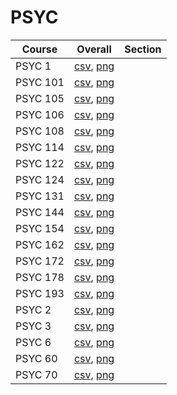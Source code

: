 # PSYC

| Course | Overall | Section |
| ------ | ------- | ------- |
| PSYC 1 | [csv](https://github.com/UCSD-Historical-Enrollment-Data/2024Summer1/blob/main/overall/PSYC%201.csv), [png](https://raw.githubusercontent.com/UCSD-Historical-Enrollment-Data/2024Summer1/main/plot_overall/PSYC%201.png) |  |
| PSYC 101 | [csv](https://github.com/UCSD-Historical-Enrollment-Data/2024Summer1/blob/main/overall/PSYC%20101.csv), [png](https://raw.githubusercontent.com/UCSD-Historical-Enrollment-Data/2024Summer1/main/plot_overall/PSYC%20101.png) |  |
| PSYC 105 | [csv](https://github.com/UCSD-Historical-Enrollment-Data/2024Summer1/blob/main/overall/PSYC%20105.csv), [png](https://raw.githubusercontent.com/UCSD-Historical-Enrollment-Data/2024Summer1/main/plot_overall/PSYC%20105.png) |  |
| PSYC 106 | [csv](https://github.com/UCSD-Historical-Enrollment-Data/2024Summer1/blob/main/overall/PSYC%20106.csv), [png](https://raw.githubusercontent.com/UCSD-Historical-Enrollment-Data/2024Summer1/main/plot_overall/PSYC%20106.png) |  |
| PSYC 108 | [csv](https://github.com/UCSD-Historical-Enrollment-Data/2024Summer1/blob/main/overall/PSYC%20108.csv), [png](https://raw.githubusercontent.com/UCSD-Historical-Enrollment-Data/2024Summer1/main/plot_overall/PSYC%20108.png) |  |
| PSYC 114 | [csv](https://github.com/UCSD-Historical-Enrollment-Data/2024Summer1/blob/main/overall/PSYC%20114.csv), [png](https://raw.githubusercontent.com/UCSD-Historical-Enrollment-Data/2024Summer1/main/plot_overall/PSYC%20114.png) |  |
| PSYC 122 | [csv](https://github.com/UCSD-Historical-Enrollment-Data/2024Summer1/blob/main/overall/PSYC%20122.csv), [png](https://raw.githubusercontent.com/UCSD-Historical-Enrollment-Data/2024Summer1/main/plot_overall/PSYC%20122.png) |  |
| PSYC 124 | [csv](https://github.com/UCSD-Historical-Enrollment-Data/2024Summer1/blob/main/overall/PSYC%20124.csv), [png](https://raw.githubusercontent.com/UCSD-Historical-Enrollment-Data/2024Summer1/main/plot_overall/PSYC%20124.png) |  |
| PSYC 131 | [csv](https://github.com/UCSD-Historical-Enrollment-Data/2024Summer1/blob/main/overall/PSYC%20131.csv), [png](https://raw.githubusercontent.com/UCSD-Historical-Enrollment-Data/2024Summer1/main/plot_overall/PSYC%20131.png) |  |
| PSYC 144 | [csv](https://github.com/UCSD-Historical-Enrollment-Data/2024Summer1/blob/main/overall/PSYC%20144.csv), [png](https://raw.githubusercontent.com/UCSD-Historical-Enrollment-Data/2024Summer1/main/plot_overall/PSYC%20144.png) |  |
| PSYC 154 | [csv](https://github.com/UCSD-Historical-Enrollment-Data/2024Summer1/blob/main/overall/PSYC%20154.csv), [png](https://raw.githubusercontent.com/UCSD-Historical-Enrollment-Data/2024Summer1/main/plot_overall/PSYC%20154.png) |  |
| PSYC 162 | [csv](https://github.com/UCSD-Historical-Enrollment-Data/2024Summer1/blob/main/overall/PSYC%20162.csv), [png](https://raw.githubusercontent.com/UCSD-Historical-Enrollment-Data/2024Summer1/main/plot_overall/PSYC%20162.png) |  |
| PSYC 172 | [csv](https://github.com/UCSD-Historical-Enrollment-Data/2024Summer1/blob/main/overall/PSYC%20172.csv), [png](https://raw.githubusercontent.com/UCSD-Historical-Enrollment-Data/2024Summer1/main/plot_overall/PSYC%20172.png) |  |
| PSYC 178 | [csv](https://github.com/UCSD-Historical-Enrollment-Data/2024Summer1/blob/main/overall/PSYC%20178.csv), [png](https://raw.githubusercontent.com/UCSD-Historical-Enrollment-Data/2024Summer1/main/plot_overall/PSYC%20178.png) |  |
| PSYC 193 | [csv](https://github.com/UCSD-Historical-Enrollment-Data/2024Summer1/blob/main/overall/PSYC%20193.csv), [png](https://raw.githubusercontent.com/UCSD-Historical-Enrollment-Data/2024Summer1/main/plot_overall/PSYC%20193.png) |  |
| PSYC 2 | [csv](https://github.com/UCSD-Historical-Enrollment-Data/2024Summer1/blob/main/overall/PSYC%202.csv), [png](https://raw.githubusercontent.com/UCSD-Historical-Enrollment-Data/2024Summer1/main/plot_overall/PSYC%202.png) |  |
| PSYC 3 | [csv](https://github.com/UCSD-Historical-Enrollment-Data/2024Summer1/blob/main/overall/PSYC%203.csv), [png](https://raw.githubusercontent.com/UCSD-Historical-Enrollment-Data/2024Summer1/main/plot_overall/PSYC%203.png) |  |
| PSYC 6 | [csv](https://github.com/UCSD-Historical-Enrollment-Data/2024Summer1/blob/main/overall/PSYC%206.csv), [png](https://raw.githubusercontent.com/UCSD-Historical-Enrollment-Data/2024Summer1/main/plot_overall/PSYC%206.png) |  |
| PSYC 60 | [csv](https://github.com/UCSD-Historical-Enrollment-Data/2024Summer1/blob/main/overall/PSYC%2060.csv), [png](https://raw.githubusercontent.com/UCSD-Historical-Enrollment-Data/2024Summer1/main/plot_overall/PSYC%2060.png) |  |
| PSYC 70 | [csv](https://github.com/UCSD-Historical-Enrollment-Data/2024Summer1/blob/main/overall/PSYC%2070.csv), [png](https://raw.githubusercontent.com/UCSD-Historical-Enrollment-Data/2024Summer1/main/plot_overall/PSYC%2070.png) |  |

